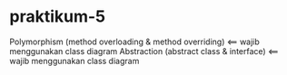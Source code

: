 # praktikum-5
Polymorphism (method overloading &amp; method overriding) &lt;== wajib menggunakan class diagram  Abstraction (abstract class &amp; interface) &lt;== wajib menggunakan class diagram
